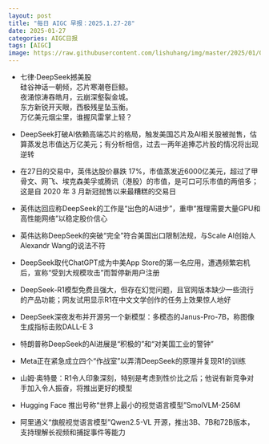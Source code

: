```yaml
---
layout: post
title: "每日 AIGC 早报：2025.1.27-28"
date: 2025-01-27
categories: AIGC日报
tags: [AIGC]
image: https://raw.githubusercontent.com/lishuhang/img/master/2025/01/0127-d.jpg
---
```


  - 七律·DeepSeek撼美股  
    硅谷神话一朝倾，芯片寒潮卷巨鲸。  
    夜涌惊涛吞皓月，云崩深壑裂金城。  
    东方新锐开天眼，西极残星坠玉衡。  
    万亿美元烟尘里，谁握风雷掌上轻？

  - DeepSeek打破AI依赖高端芯片的格局，触发美国芯片及AI相关股被抛售，估算蒸发总市值达万亿美元；有分析相信，过去一两年追捧芯片股的情况将出现逆转

  - 在27日的交易中，英伟达股价暴跌 17%，市值蒸发近6000亿美元，超过了甲骨文、网飞、埃克森美孚或腾讯（港股）的市值，是可口可乐市值的两倍多；这是自 2020 年 3 月新冠抛售以来最糟糕的交易日

  - 英伟达回应称DeepSeek的工作是“出色的AI进步”，重申“推理需要大量GPU和高性能网络”以稳定股价信心

  - 英伟达称DeepSeek的突破“完全”符合美国出口限制法规，与Scale AI创始人Alexandr Wang的说法不符

  - DeepSeek取代ChatGPT成为中美App Store的第一名应用，遭遇频繁宕机后，宣称“受到大规模攻击”而暂停新用户注册

  - DeepSeek-R1模型免费且强大，但存在幻觉问题，且官网版本缺少一些流行的产品功能；网友试用显示R1在中文文学创作的任务上效果惊人地好

  - DeepSeek深夜发布并开源另一个新模型：多模态的Janus-Pro-7B，称图像生成指标击败DALL-E 3

  - 特朗普称DeepSeek的AI进展是“积极的”和“对美国工业的警钟”

  - Meta正在紧急成立四个“作战室”以弄清DeepSeek的原理并复现R1的训练

  - 山姆·奥特曼：R1令人印象深刻，特别是考虑到性价比之后；他说有新竞争对手加入令人振奋，将推出更好的模型

  - Hugging Face 推出号称“世界上最小的视觉语言模型”SmolVLM-256M

  - 阿里通义“旗舰视觉语言模型”Qwen2.5-VL 开源，推出3B、7B和72B版本，支持理解长视频和捕捉事件等能力